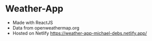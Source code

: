 # Weather-App
- Made with ReactJS
- Data from openweathermap.org
- Hosted on Netlify https://weather-app-michael-debs.netlify.app/

